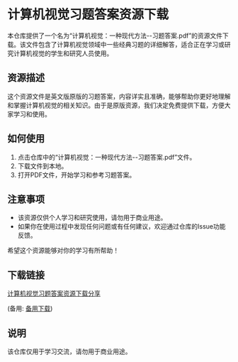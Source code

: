 # 计算机视觉习题答案资源下载

本仓库提供了一个名为“计算机视觉：一种现代方法--习题答案.pdf”的资源文件下载。该文件包含了计算机视觉领域中一些经典习题的详细解答，适合正在学习或研究计算机视觉的学生和研究人员使用。

## 资源描述

这个资源文件是英文版原版的习题答案，内容详实且准确，能够帮助你更好地理解和掌握计算机视觉的相关知识。由于是原版资源，我们决定免费提供下载，方便大家学习和使用。

## 如何使用

1. 点击仓库中的“计算机视觉：一种现代方法--习题答案.pdf”文件。
2. 下载文件到本地。
3. 打开PDF文件，开始学习和参考习题答案。

## 注意事项

- 该资源仅供个人学习和研究使用，请勿用于商业用途。
- 如果你在使用过程中发现任何问题或有任何建议，欢迎通过仓库的Issue功能反馈。

希望这个资源能够对你的学习有所帮助！

## 下载链接
[计算机视觉习题答案资源下载分享](https://pan.quark.cn/s/59cbb8e8d095) 

(备用: [备用下载](https://pan.baidu.com/s/1IOyEdHSmvVpsS_zQaKzOGw?pwd=1234))

## 说明

该仓库仅用于学习交流，请勿用于商业用途。
